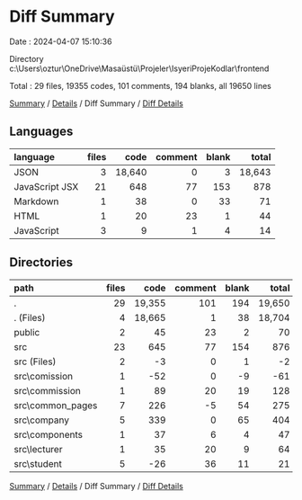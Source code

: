 # Diff Summary

Date : 2024-04-07 15:10:36

Directory c:\\Users\\oztur\\OneDrive\\Masaüstü\\Projeler\\IsyeriProjeKodlar\\frontend

Total : 29 files,  19355 codes, 101 comments, 194 blanks, all 19650 lines

[Summary](results.md) / [Details](details.md) / Diff Summary / [Diff Details](diff-details.md)

## Languages
| language | files | code | comment | blank | total |
| :--- | ---: | ---: | ---: | ---: | ---: |
| JSON | 3 | 18,640 | 0 | 3 | 18,643 |
| JavaScript JSX | 21 | 648 | 77 | 153 | 878 |
| Markdown | 1 | 38 | 0 | 33 | 71 |
| HTML | 1 | 20 | 23 | 1 | 44 |
| JavaScript | 3 | 9 | 1 | 4 | 14 |

## Directories
| path | files | code | comment | blank | total |
| :--- | ---: | ---: | ---: | ---: | ---: |
| . | 29 | 19,355 | 101 | 194 | 19,650 |
| . (Files) | 4 | 18,665 | 1 | 38 | 18,704 |
| public | 2 | 45 | 23 | 2 | 70 |
| src | 23 | 645 | 77 | 154 | 876 |
| src (Files) | 2 | -3 | 0 | 1 | -2 |
| src\\comission | 1 | -52 | 0 | -9 | -61 |
| src\\commission | 1 | 89 | 20 | 19 | 128 |
| src\\common_pages | 7 | 226 | -5 | 54 | 275 |
| src\\company | 5 | 339 | 0 | 65 | 404 |
| src\\components | 1 | 37 | 6 | 4 | 47 |
| src\\lecturer | 1 | 35 | 20 | 9 | 64 |
| src\\student | 5 | -26 | 36 | 11 | 21 |

[Summary](results.md) / [Details](details.md) / Diff Summary / [Diff Details](diff-details.md)